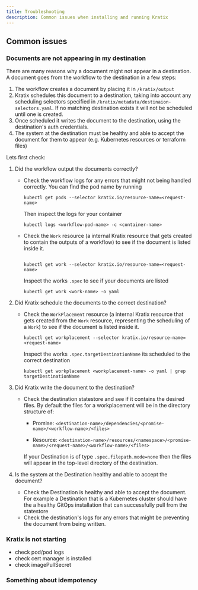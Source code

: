 ```yaml
---
title: Troubleshooting
description: Common issues when installing and running Kratix
---
```


## Common issues

### Documents are not appearing in my destination

There are many reasons why a document might not appear in a destination. A
document goes from the workflow to the destination in a few steps:

1. The workflow creates a document by placing it in `/kratix/output`
1. Kratix schedules this document to a destination, taking into account any
   scheduling selectors specified in
   `/kratix/metadata/destinaion-selectors.yaml`. If no matching destination
   exists it will not be scheduled until one is created.
1. Once scheduled it writes the document to the destination, using the
   destination's auth credentials.
1. The system at the destination must be healthy and able to accept the document
   for them to appear (e.g. Kubernetes resources or terraform files)

Lets first check:
1. Did the workflow output the documents correctly?
   - Check the workflow logs for any errors that might not being handled
     correctly.
     You can find the pod name by running

     ```
     kubectl get pods --selector kratix.io/resource-name=<request-name>
     ```
     Then inspect the logs for your container

     ```
     kubectl logs <workflow-pod-name> -c <container-name>
     ```

   - Check the `Work` resource (a internal Kratix resource that gets created to
     contain the outputs of a workflow) to see if the document is listed inside
     it.

     ```

     kubectl get work --selector kratix.io/resource-name=<request-name>
     ```

     Inspect the works `.spec` to see if your documents are listed

     ```
     kubectl get work <work-name> -o yaml
     ```

1. Did Kratix schedule the documents to the correct destination?
   - Check the `WorkPlacement` resource (a internal Kratix resource that gets
     created from the `Work` resource, representing the scheduling of a `Work`)
     to see if the document is listed inside it.

     ```
     kubectl get workplacement --selector kratix.io/resource-name=<request-name>
     ```

     Inspect the works `.spec.targetDestinationName` its scheduled to the
     correct destination

     ```
     kubectl get workplacement <workplacement-name> -o yaml | grep targetDestinationName
     ```

1. Did Kratix write the document to the destination?
   - Check the destination statestore and see if it contains the desired files.
     By default the files for a workplacement will be in the directory structure
     of:

     - Promise: `<destination-name>/dependencies/<promise-name>/<workflow-name>/<files>`

     - Resource: `<destination-name>/resources/<namespace>/<promise-name>/<request-name>/<workflow-name>/<files>`

     If your Destination is of type `.spec.filepath.mode=none` then the files
     will appear in the top-level directory of the destination.

1. Is the system at the Destination healthy and able to accept the document?
   - Check the Destination is healthy and able to accept the document. For
     example a Destination that is a Kubernetes cluster should have the a
     healthy GitOps installation that can successfully pull from the statestore
   - Check the destination's logs for any errors that might be preventing the
     document from being written.


### Kratix is not starting
- check pod/pod logs
- check cert manager is installed
- check imagePullSecret

### Something about idempotency


